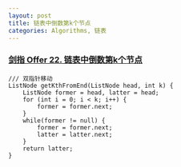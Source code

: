 ```yaml
---
layout: post
title: 链表中倒数第k个节点
categories: Algorithms, 链表
---
```


### [剑指 Offer 22. 链表中倒数第k个节点](https://leetcode-cn.com/problems/lian-biao-zhong-dao-shu-di-kge-jie-dian-lcof/)

```
/// 双指针移动
ListNode getKthFromEnd(ListNode head, int k) {
    ListNode former = head, latter = head;
    for (int i = 0; i < k; i++) {
        former = former.next;
    }
    while(former != null) {
        former = former.next;
        latter = latter.next;
    }
    return latter;
}
```